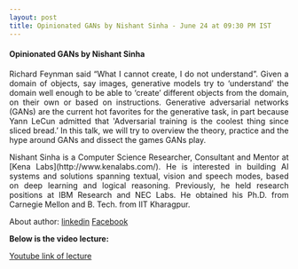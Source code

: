 ```yaml
---
layout: post
title: Opinionated GANs by Nishant Sinha - June 24 at 09:30 PM IST
---
```


#### Opinionated GANs by Nishant Sinha

<p style="text-align: justify;">Richard Feynman said “What I cannot create, I do not understand”. Given a domain of objects, say images, generative models try to ‘understand’ the domain well enough to be able to ‘create’ different objects from the domain, on their own or based on instructions. Generative adversarial networks (GANs) are the current hot favorites for the generative task, in part because Yann LeCun admitted that 'Adversarial training is the coolest thing since sliced bread.’ In this talk, we will try to overview the theory, practice and the hype around GANs and dissect the games GANs play.
</p>
<p style="text-align: justify;">Nishant Sinha is a Computer Science Researcher, Consultant and Mentor at [Kena Labs](http://www.kenalabs.com/). He is interested in building AI systems and solutions spanning textual, vision and speech modes, based on deep learning and logical reasoning. Previously, he held research positions at IBM Research and NEC Labs. He obtained his Ph.D. from Carnegie Mellon and B. Tech. from IIT Kharagpur.
</p>
<p style="text-align: justify;">
</p>

About author: [linkedin](https://www.linkedin.com/in/subratpanda/)
[Facebook](https://www.facebook.com/subratpanda)

**Below is the video lecture:**

[Youtube link of lecture](https://youtu.be/ar7DX0t43jg)

